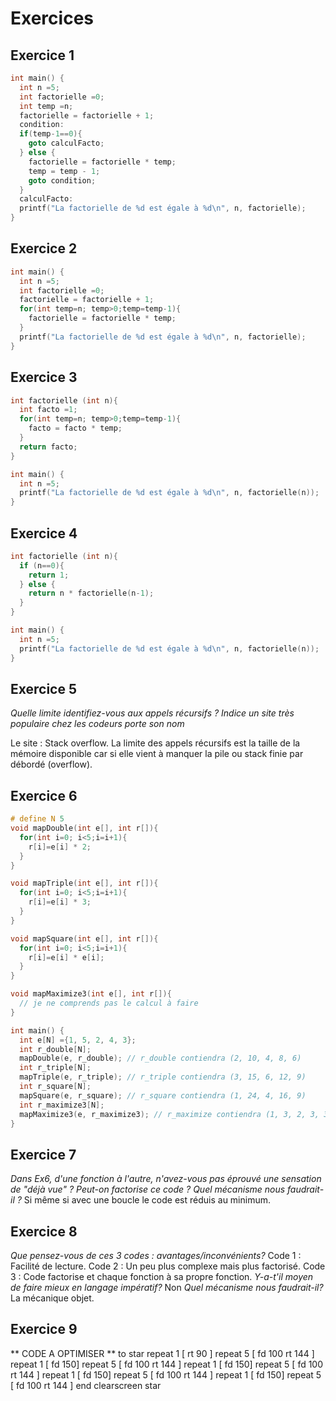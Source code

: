 # Exercices

## Exercice 1
```c
int main() {
  int n =5;
  int factorielle =0;
  int temp =n;
  factorielle = factorielle + 1;
  condition:
  if(temp-1==0){
    goto calculFacto;
  } else {
    factorielle = factorielle * temp;
    temp = temp - 1;
    goto condition;
  }
  calculFacto:
  printf("La factorielle de %d est égale à %d\n", n, factorielle);
}
```

## Exercice 2
```c
int main() {
  int n =5;
  int factorielle =0;
  factorielle = factorielle + 1;
  for(int temp=n; temp>0;temp=temp-1){
    factorielle = factorielle * temp;
  }
  printf("La factorielle de %d est égale à %d\n", n, factorielle);
}
```

## Exercice 3
```c
int factorielle (int n){
  int facto =1;
  for(int temp=n; temp>0;temp=temp-1){
    facto = facto * temp;
  }
  return facto;
}

int main() {
  int n =5;
  printf("La factorielle de %d est égale à %d\n", n, factorielle(n));
}
```

## Exercice 4
```c
int factorielle (int n){
  if (n==0){
    return 1;
  } else {
    return n * factorielle(n-1);
  }
}

int main() {
  int n =5;
  printf("La factorielle de %d est égale à %d\n", n, factorielle(n));
}
```
## Exercice 5
*Quelle limite identifiez-vous aux appels récursifs ?*
*Indice un site très populaire chez les codeurs porte son nom*

Le site : Stack overflow.
La limite des appels récursifs est la taille de la mémoire disponible car si elle vient à manquer la pile ou stack finie par débordé (overflow).

## Exercice 6
```c
# define N 5
void mapDouble(int e[], int r[]){
  for(int i=0; i<5;i=i+1){
    r[i]=e[i] * 2;
  }
}

void mapTriple(int e[], int r[]){
  for(int i=0; i<5;i=i+1){
    r[i]=e[i] * 3;
  }
}

void mapSquare(int e[], int r[]){
  for(int i=0; i<5;i=i+1){
    r[i]=e[i] * e[i];
  }
}

void mapMaximize3(int e[], int r[]){
  // je ne comprends pas le calcul à faire
}

int main() {
  int e[N] ={1, 5, 2, 4, 3};
  int r_double[N];
  mapDouble(e, r_double); // r_double contiendra (2, 10, 4, 8, 6)
  int r_triple[N];
  mapTriple(e, r_triple); // r_triple contiendra (3, 15, 6, 12, 9)
  int r_square[N];
  mapSquare(e, r_square); // r_square contiendra (1, 24, 4, 16, 9)
  int r_maximize3[N];
  mapMaximize3(e, r_maximize3); // r_maximize contiendra (1, 3, 2, 3, 3)
}
```
## Exercice 7
*Dans Ex6, d'une fonction à l'autre, n'avez-vous pas éprouvé une sensation de "déjà vue" ?*
*Peut-on factorise ce code ?*
*Quel mécanisme nous faudrait-il ?*
Si même si avec une boucle le code est réduis au minimum.

## Exercice 8
*Que pensez-vous de ces 3 codes : avantages/inconvénients?*
Code 1 : Facilité de lecture.
Code 2 : Un peu plus complexe mais plus factorisé.
Code 3 : Code factorise et chaque fonction à sa propre fonction.
*Y-a-t'il moyen de faire mieux en langage impératif?*
Non
*Quel mécanisme nous faudrait-il?*
La mécanique objet.

## Exercice 9
** CODE A OPTIMISER **
to star
  repeat 1 [ rt 90 ]
  repeat 5 [ fd 100 rt 144 ]
  repeat 1 [ fd 150]
  repeat 5 [ fd 100 rt 144 ]
  repeat 1 [ fd 150]
  repeat 5 [ fd 100 rt 144 ]
  repeat 1 [ fd 150]
  repeat 5 [ fd 100 rt 144 ]
  repeat 1 [ fd 150]
  repeat 5 [ fd 100 rt 144 ]
end
clearscreen
star
